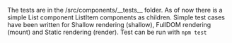 The tests are in the /src/components/\_\_tests\_\_ folder.
As of now there is a simple List component ListItem components as children.
Simple test cases have been written for Shallow rendering (shallow), FullDOM rendering (mount) and Static rendering (render).
Test can be run with `npm test`
